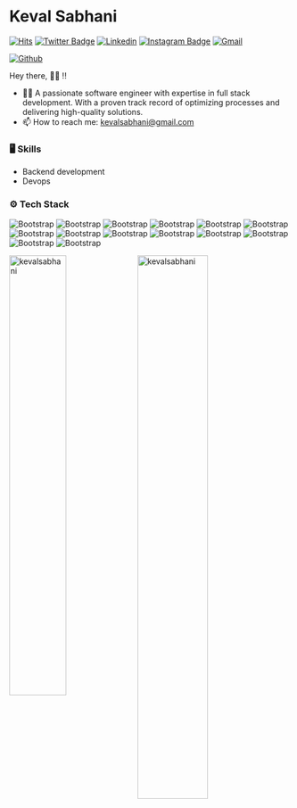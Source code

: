 # Keval Sabhani

[![Hits](https://hits.seeyoufarm.com/api/count/incr/badge.svg?url=https%3A%2F%2Fgithub.com%2Fkevalsabhani%2Fkevalsabhani&count_bg=%2379C83D&title_bg=%23555555&icon=&icon_color=%23E7E7E7&title=Profile+Views&edge_flat=false)](https://hits.seeyoufarm.com)
[![Twitter Badge](https://img.shields.io/badge/-Twitter-1da1f2?labelColor=1da1f2&logo=twitter&logoColor=white&link=https://twitter.com/KevalSabhani)](https://twitter.com/KevalSabhani)
[![Linkedin](https://img.shields.io/badge/-LinkedIn-blue?style=flat&logo=Linkedin&logoColor=white)](https://www.linkedin.com/in/keval-sabhani/)
[![Instagram Badge](https://img.shields.io/badge/-Instagram-purple?logo=instagram&logoColor=white&link=https://instagram.com/kevallsabhani/)](https://www.instagram.com/kevallsabhani)
[![Gmail](https://img.shields.io/badge/-Gmail-c14438?style=flat&logo=Gmail&logoColor=white)](mailto:kevalsabhani@gmail.com)

[![Github](https://img.shields.io/github/followers/kevalsabhani?label=Follow&style=social)](https://github.com/kevalsabhani)

Hey there, 👋🏻 !!
- 🧑‍💻 A passionate software engineer with expertise in full stack development. With a proven track record of optimizing processes and delivering high-quality solutions.
- 📫 How to reach me: kevalsabhani@gmail.com


### 🖥 Skills

- Backend development
- Devops
### ⚙️ Tech Stack

![Bootstrap](https://img.shields.io/badge/-Golang-05122A?style=flat-square&logo=Golang&color=353535) ![Bootstrap](https://img.shields.io/badge/-Gin%20framework-05122A?style=flat-square&logo=Gin-framework&color=353535) ![Bootstrap](https://img.shields.io/badge/-Python-05122A?style=flat-square&logo=Python&color=353535) ![Bootstrap](https://img.shields.io/badge/-Shell%20scripting-05122A?style=flat-square&logo=Shell-scripting&color=353535) ![Bootstrap](https://img.shields.io/badge/-ReactJS-05122A?style=flat-square&logo=ReactJS&color=353535) ![Bootstrap](https://img.shields.io/badge/-NodeJS-05122A?style=flat-square&logo=NodeJS&color=353535) ![Bootstrap](https://img.shields.io/badge/-CICD-05122A?style=flat-square&logo=CICD&color=353535) ![Bootstrap](https://img.shields.io/badge/-Gitlab-05122A?style=flat-square&logo=Gitlab&color=353535) ![Bootstrap](https://img.shields.io/badge/-Git-05122A?style=flat-square&logo=Git&color=353535) ![Bootstrap](https://img.shields.io/badge/-Docker-05122A?style=flat-square&logo=Docker&color=353535) ![Bootstrap](https://img.shields.io/badge/-PostgreSQL-05122A?style=flat-square&logo=PostgreSQL&color=353535) ![Bootstrap](https://img.shields.io/badge/-Visual%20Studio%20Code-05122A?style=flat-square&logo=Visual-Studio-Code&color=353535) ![Bootstrap](https://img.shields.io/badge/-JIRA-05122A?style=flat-square&logo=JIRA&color=353535) ![Bootstrap](https://img.shields.io/badge/-Confluence-05122A?style=flat-square&logo=Confluence&color=353535)

<div>
  <img width="45%" align="left" src="https://github-readme-stats.vercel.app/api/top-langs?username=kevalsabhani&show_icons=true&locale=en&layout=compact" alt="kevalsabhani" />
  <img width="50%"  src="https://github-readme-streak-stats.herokuapp.com/?user=kevalsabhani&" alt="kevalsabhani" />
</div>
